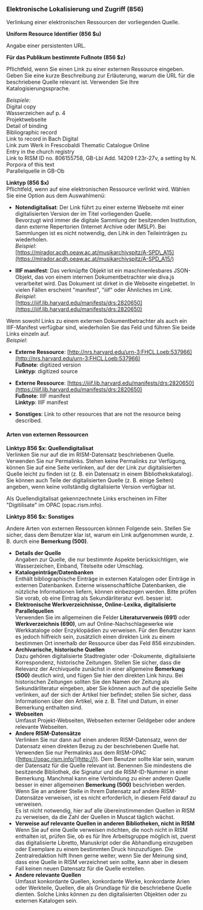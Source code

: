 ### Elektronische Lokalisierung und Zugriff (856)

Verlinkung einer elektronischen Ressourcen der vorliegenden Quelle.

**Uniform Resource Identifier (856 $u)**

Angabe einer persistenten URL.

**Für das Publikum bestimmte Fußnote (856 $z)**

Pflichtfeld, wenn Sie einen Link zu einer externen Ressource eingeben.   
Geben Sie eine kurze Beschreibung zur Erläuterung, warum die URL für die beschriebene Quelle relevant ist. Verwenden Sie Ihre Katalogisierungssprache.

_Beispiele:_  
Digital copy  
Wasserzeichen auf p. 4  
Projektwebseite  
Detail of binding  
Bibliographic record  
Link to record in Bach Digital  
Link zum Werk in Frescobaldi Thematic Catalogue Online  
Entry in the church registry  
Link to RISM ID no. 806155758, GB-Lbl Add. 14209 f.23r-27v, a setting by N. Porpora of this text   
Parallelquelle in GB-Ob

**Linktyp (856 $x)**  
Pflichtfeld, wenn auf eine elektronischen Ressource verlinkt wird. Wählen Sie eine Option aus dem Auswahlmenü:

- **Notendigitalisat**: Der Link führt zu einer externe Webseite mit einer digitalisierten Version der im Titel vorliegenden Quelle.   
Bevorzugt wird immer die digitale Sammlung der besitzenden Institution, dann externe Repertorien (Internet Archive oder IMSLP). Bei Sammlungen ist es nicht notwendig, den Lihk in den Teileinträgen zu wiederholen.  
_Beispiel_:  
[https://mirador.acdh.oeaw.ac.at/musikarchivspitz/A-SPD\_A15](https://mirador.acdh.oeaw.ac.at/musikarchivspitz/A-SPD_A15/)  

- **IIIF manifest**: Das verknüpfte Objekt ist ein maschinenlesbares JSON-Objekt, das von einem internen Dokumentbetrachter wie diva.js verarbeitet wird. Das Dokument ist dirket in die Webseite eingebettet. In vielen Fällen erscheint "manifest", "iiif" oder Ähnliches im Link.  
_Beispiel_:  
[https://iiif.lib.harvard.edu/manifests/drs:2820650](https://iiif.lib.harvard.edu/manifests/drs:2820650)

Wenn sowohl Links zu einem externen Dokumentbetrachter als auch ein IIIF-Manifest verfügbar sind, wiederholen Sie das Feld und führen Sie beide Links einzeln auf.  
_Beispiel_:

- **Externe Ressource**: [http://nrs.harvard.edu/urn-3:FHCL.Loeb:537966](http://nrs.harvard.edu/urn-3:FHCL.Loeb:537966)  
**Fußnote**: digitized version  
**Linktyp**: digitized source
- **Externe Ressource**: [https://iiif.lib.harvard.edu/manifests/drs:2820650](https://iiif.lib.harvard.edu/manifests/drs:2820650)  
**Fußnote**: IIIF manifest  
**Linktyp**: IIIF manifest  
  

- **Sonstiges**: Link to other resources that are not the resource being described.

#### Arten von externen Ressourcen

**Linktyp 856 $x: Quellendigitalisat**  
Verlinken Sie nur auf die im RISM-Datensatz beschriebenen Quelle. Verwenden Sie nur Permalinks. Stehen keine Permalinks zur Verfügung, können Sie auf eine Seite verlinken, auf der der Link zur digitalisierten Quelle leicht zu finden ist (z. B. ein Datensatz in einem Bibliothekskatalog). Sie können auch Teile der digitalisierten Quelle (z. B. einige Seiten) angeben, wenn keine vollständig digitalisierte Version verfügbar ist.

Als Quellendigitalisat gekennzechnete Links erscheinen im Filter "Digitilisate" im OPAC (opac.rism.info).

**Linktyp 856 $x: Sonstiges**

Andere Arten von externen Ressourcen können Folgende sein. Stellen Sie sicher, dass dem Benutzer klar ist, warum ein Link aufgenommen wurde, z. B. durch eine **Bemerkung (500)**.

- **Details der Quelle**  
Angaben zur Quelle, die nur bestimmte Aspekte berücksichtigen, wie Wasserzeichen, Einband, Titelseite oder Umschlag.
- **Katalogeinträge/Datenbanken**  
Enthält bibliographische Einträge in externen Katalogen oder Einträge in externen Datenbanken. Externe wissenschaftliche Datenbanken, die nützliche Informationen liefern, können einbezogen werden. Bitte prüfen Sie vorab, ob eine Eintrag als Sekundärliteratur evtl. besser ist.
- **Elektronische Werkverzeichnisse, Online-Lexika, digitalisierte Parallelquellen**  
Verwenden Sie im allgemeinen die Felder **Literaturverweis (691)** oder **Werkverzeichnis (690)**, um auf Online-Nachschlagewerke wie Werkkataloge oder Enzyklopädien zu verweisen. Für den Benutzer kann es jedoch hilfreich sein, zusätzlich einen direkten Link zu einem bestimmen Ort innerhalb der Ressource über das Feld 856 einzubinden.
- **Archivarische, historische Quellen**  
Dazu gehören digitalisierte Stadtregister oder -Dokumente, digitalisierte Korrespondenz, historische Zeitungen. Stellen Sie sicher, dass die Relevanz der Archivquelle zunächst in einer allgemeine **Bemerkung (500)** deutlich wird, und fügen Sie hier den direkten Link hinzu. Bei historischen Zeitungen sollten Sie den Namen der Zeitung als Sekundärliteratur eingeben, aber Sie können auch auf die spezielle Seite verlinken, auf der sich der Artikel hier befindet; stellen Sie sicher, dass Informationen über den Artikel, wie z. B. Titel und Datum, in einer Bemerkung enthalten sind. 
- **Webseiten**  
Umfasst Projekt-Webseiten, Webseiten externer Geldgeber oder andere relevante Webseiten.
- **Andere RISM-Datensätze**  
Verlinken Sie nur dann auf einen anderen RISM-Datensatz, wenn der Datensatz einen direkten Bezug zu der beschriebenen Quelle hat. Verwenden Sie nur Permalinks aus dem RISM-OPAC ([https://opac.rism.info/](http://)). Dem Benutzer sollte klar sein, warum der Datensatz für die Quelle relevant ist. Benennen Sie mindestens die besitzende Bibliothek, die Signatur und die RISM-ID-Nummer in einer Bemerkung. Manchmal kann eine Verbindung zu einer anderen Quelle besser in einer allgemeinen **Bemerkung (500)** beschrieben werden.   
Wenn Sie an anderer Stelle in Ihrem Datensatz auf andere RISM-Datensätze verweisen, ist es nicht erforderlich, in diesem Feld darauf zu verweisen.   
Es ist nicht notwendig, hier auf alle übereinstimmenden Quellen in RISM zu verweisen, da die Zahl der Quellen in Muscat täglich wächst. 
- **Verweise auf relevante Quellen in anderen Bibliotheken, nicht in RISM**  
Wenn Sie auf eine Quelle verweisen möchten, die noch nicht in RISM enthalten ist, prüfen Sie, ob es für Ihre Arbeitsgruppe möglich ist, zuerst das digitalisierte Libretto, Manuskript oder die Abhandlung einzugeben oder Exemplare zu einem bestimmten Druck hinzuzufügen. Die Zentralredaktion hilft Ihnen gerne weiter, wenn Sie der Meinung sind, dass eine Quelle in RISM verzeichnet sein sollte, kann aber in diesem Fall keinen neuen Datensatz für die Quelle erstellen.
- **Andere relevante Quellen**  
Umfasst konkordante Quellen, konkordante Werke, konkordante Arien oder Werkteile, Quellen, die als Grundlage für die beschriebene Quelle dienten. Solche Links können zu den digitalisierten Objekten oder zu externen Katalogen sein.